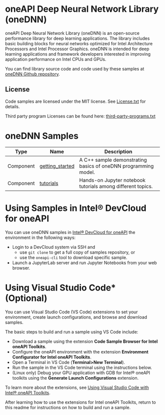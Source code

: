 # oneAPI Deep Neural Network Library (oneDNN)

oneAPI Deep Neural Network Library (oneDNN) is an open-source performance
library for deep learning applications. The library includes basic building
blocks for neural networks optimized for Intel Architecture Processors
and Intel Processor Graphics. oneDNN is intended for deep learning
applications and framework developers interested in improving application
performance on Intel CPUs and GPUs.

You can find library source code and code used by these samples at [oneDNN Github repository](https://github.com/oneapi-src/oneDNN).

## License
Code samples are licensed under the MIT license. See
[License.txt](https://github.com/oneapi-src/oneAPI-samples/blob/master/License.txt) for details.

Third party program Licenses can be found here: [third-party-programs.txt](https://github.com/oneapi-src/oneAPI-samples/blob/master/third-party-programs.txt)

# oneDNN Samples

| Type      | Name                                             | Description
| --------- | ------------------------------------------------ | -
| Component | [getting_started](getting_started)               | A C++ sample demonstrating basics of oneDNN programming model.
| Component | [tutorials](tutorials)                           | Hands-on Jupyter notebook tutorials among different topics.

# Using Samples in Intel® DevCloud for oneAPI

You can use oneDNN samples in
[Intel® DevCloud for oneAPI](https://devcloud.intel.com/oneapi/get-started/)
the environment in the following ways:
* Login to a DevCloud system via SSH and
  * use `git clone` to get a full copy of samples repository, or
  * use the `oneapi-cli` tool to download specific sample.
* Launch a JupyterLab server and run Jupyter Notebooks from your web browser.

# Using Visual Studio Code* (Optional)

You can use Visual Studio Code (VS Code) extensions to set your environment, create launch configurations,
and browse and download samples.

The basic steps to build and run a sample using VS Code include:
 - Download a sample using the extension **Code Sample Browser for Intel oneAPI Toolkits**.
 - Configure the oneAPI environment with the extension **Environment Configurator for Intel oneAPI Toolkits**.
 - Open a Terminal in VS Code (**Terminal>New Terminal**).
 - Run the sample in the VS Code terminal using the instructions below.
 - (Linux only) Debug your GPU application with GDB for Intel® oneAPI toolkits using the **Generate Launch Configurations** extension.

To learn more about the extensions, see
[Using Visual Studio Code with Intel® oneAPI Toolkits](https://www.intel.com/content/www/us/en/develop/documentation/using-vs-code-with-intel-oneapi/top.html).

After learning how to use the extensions for Intel oneAPI Toolkits, return to this readme for instructions on how to build and run a sample.
